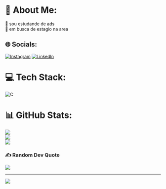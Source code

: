 # 💫 About Me:
🔭 sou estudande de ads<br>👯 em busca de estagio na area<br>


## 🌐 Socials:
[![Instagram](https://img.shields.io/badge/Instagram-%23E4405F.svg?logo=Instagram&logoColor=white)](https://instagram.com/guilherme.elias18) [![LinkedIn](https://img.shields.io/badge/LinkedIn-%230077B5.svg?logo=linkedin&logoColor=white)](https://linkedin.com/in/https://www.linkedin.com/in/guilherme-elias-9b616521a/) 

# 💻 Tech Stack:
![C](https://img.shields.io/badge/c-%2300599C.svg?style=for-the-badge&logo=c&logoColor=white)
# 📊 GitHub Stats:
![](https://github-readme-stats.vercel.app/api?username=kiinkiller&theme=dark&hide_border=false&include_all_commits=false&count_private=false)<br/>
![](https://github-readme-streak-stats.herokuapp.com/?user=kiinkiller&theme=dark&hide_border=false)<br/>
![](https://github-readme-stats.vercel.app/api/top-langs/?username=kiinkiller&theme=dark&hide_border=false&include_all_commits=false&count_private=false&layout=compact)

### ✍️ Random Dev Quote
![](https://quotes-github-readme.vercel.app/api?type=horizontal&theme=radical)

---
[![](https://visitcount.itsvg.in/api?id=kiinkiller&icon=0&color=0)](https://visitcount.itsvg.in)

<!-- Proudly created with GPRM ( https://gprm.itsvg.in ) -->